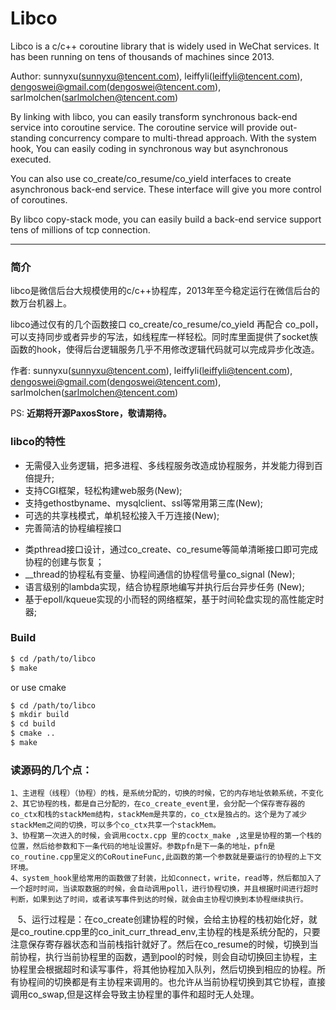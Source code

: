 Libco
===========
Libco is a c/c++ coroutine library that is widely used in WeChat services. It has been running on tens of thousands of machines since 2013.

Author: sunnyxu(sunnyxu@tencent.com), leiffyli(leiffyli@tencent.com), dengoswei@gmail.com(dengoswei@tencent.com), sarlmolchen(sarlmolchen@tencent.com)

By linking with libco, you can easily transform synchronous back-end service into coroutine service. The coroutine service will provide out-standing concurrency compare to multi-thread approach. With the system hook, You can easily coding in synchronous way but asynchronous executed.

You can also use co_create/co_resume/co_yield interfaces to create asynchronous back-end service. These interface will give you more control of coroutines.

By libco copy-stack mode, you can easily build a back-end service support tens of millions of tcp connection.
***
### 简介
libco是微信后台大规模使用的c/c++协程库，2013年至今稳定运行在微信后台的数万台机器上。  

libco通过仅有的几个函数接口 co_create/co_resume/co_yield 再配合 co_poll，可以支持同步或者异步的写法，如线程库一样轻松。同时库里面提供了socket族函数的hook，使得后台逻辑服务几乎不用修改逻辑代码就可以完成异步化改造。

作者: sunnyxu(sunnyxu@tencent.com), leiffyli(leiffyli@tencent.com), dengoswei@gmail.com(dengoswei@tencent.com), sarlmolchen(sarlmolchen@tencent.com)

PS: **近期将开源PaxosStore，敬请期待。**

### libco的特性
- 无需侵入业务逻辑，把多进程、多线程服务改造成协程服务，并发能力得到百倍提升;
- 支持CGI框架，轻松构建web服务(New);
- 支持gethostbyname、mysqlclient、ssl等常用第三库(New);
- 可选的共享栈模式，单机轻松接入千万连接(New);
- 完善简洁的协程编程接口
 * 类pthread接口设计，通过co_create、co_resume等简单清晰接口即可完成协程的创建与恢复；
 * __thread的协程私有变量、协程间通信的协程信号量co_signal (New);
 * 语言级别的lambda实现，结合协程原地编写并执行后台异步任务 (New);
 * 基于epoll/kqueue实现的小而轻的网络框架，基于时间轮盘实现的高性能定时器;

### Build

```bash
$ cd /path/to/libco
$ make
```

or use cmake

```bash
$ cd /path/to/libco
$ mkdir build
$ cd build
$ cmake ..
$ make
```


### 读源码的几个点：
    1、主进程（线程）（协程）的栈，是系统分配的，切换的时候，它的内存地址依赖系统，不变化
    2、其它协程的栈，都是自己分配的，在co_create_event里，会分配一个保存寄存器的co_ctx和栈的stackMem结构，stackMem是共享的，co_ctx是独占的。这个是为了减少stackMem之间的切换，可以多个co_ctx共享一个stackMem。
    3、协程第一次进入的时候，会调用coctx.cpp 里的coctx_make ,这里是协程的第一个栈的位置，然后给参数和下一条代码的地址设置好。参数pfn是下一条的地址，pfn是co_routine.cpp里定义的CoRoutineFunc,此函数的第一个参数就是要运行的协程的上下文环境。
    4、system_hook里给常用的函数做了封装，比如connect，write，read等，然后都加入了一个超时时间，当读取数据的时候，会自动调用poll，进行协程切换，并且根据时间进行超时判断，如果到达了时间，或者读写事件到达的时候，就会由主协程切换到本协程继续执行。
    5、运行过程是：在co_create创建协程的时候，会给主协程的栈初始化好，就是co_routine.cpp里的co_init_curr_thread_env,主协程的栈是系统分配的，只要注意保存寄存器状态和当前栈指针就好了。然后在co_resume的时候，切换到当前协程，执行当前协程里的函数，遇到pool的时候，则会自动切换回主协程，主协程里会根据超时和读写事件，将其他协程加入队列，然后切换到相应的协程。所有协程间的切换都是有主协程来调用的。也允许从当前协程切换到其它协程，直接调用co_swap,但是这样会导致主协程里的事件和超时无人处理。
